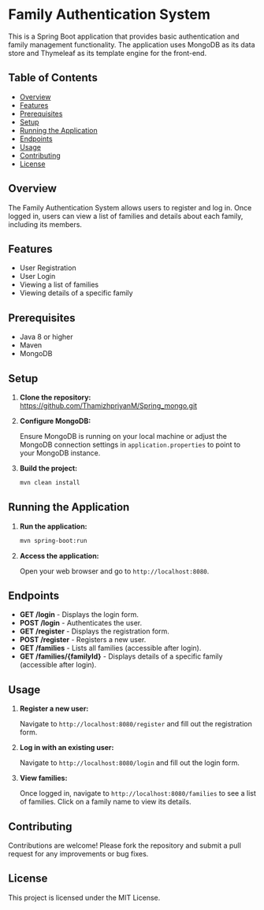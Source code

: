 

# Family Authentication System

This is a Spring Boot application that provides basic authentication and family management functionality. The application uses MongoDB as its data store and Thymeleaf as its template engine for the front-end.

## Table of Contents

- [Overview](#overview)
- [Features](#features)
- [Prerequisites](#prerequisites)
- [Setup](#setup)
- [Running the Application](#running-the-application)
- [Endpoints](#endpoints)
- [Usage](#usage)
- [Contributing](#contributing)
- [License](#license)

## Overview

The Family Authentication System allows users to register and log in. Once logged in, users can view a list of families and details about each family, including its members.

## Features

- User Registration
- User Login
- Viewing a list of families
- Viewing details of a specific family

## Prerequisites

- Java 8 or higher
- Maven
- MongoDB

## Setup

1. **Clone the repository:**
    https://github.com/ThamizhpriyanM/Spring_mongo.git

2. **Configure MongoDB:**

    Ensure MongoDB is running on your local machine or adjust the MongoDB connection settings in `application.properties` to point to your MongoDB instance.

3. **Build the project:**

    ```sh
    mvn clean install
    ```

## Running the Application

1. **Run the application:**

    ```sh
    mvn spring-boot:run
    ```

2. **Access the application:**

    Open your web browser and go to `http://localhost:8080`.

## Endpoints

- **GET /login** - Displays the login form.
- **POST /login** - Authenticates the user.
- **GET /register** - Displays the registration form.
- **POST /register** - Registers a new user.
- **GET /families** - Lists all families (accessible after login).
- **GET /families/{familyId}** - Displays details of a specific family (accessible after login).

## Usage

1. **Register a new user:**

    Navigate to `http://localhost:8080/register` and fill out the registration form.

2. **Log in with an existing user:**

    Navigate to `http://localhost:8080/login` and fill out the login form.

3. **View families:**

    Once logged in, navigate to `http://localhost:8080/families` to see a list of families. Click on a family name to view its details.

## Contributing

Contributions are welcome! Please fork the repository and submit a pull request for any improvements or bug fixes.

## License

This project is licensed under the MIT License.